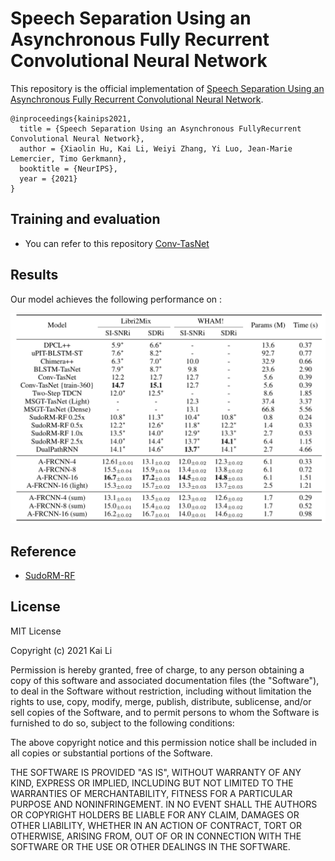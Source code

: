 <!--
 * @Author: Kai Li
 * @Date: 2021-10-06 10:37:19
 * @Email: lk21@mails.tsinghua.edu.cn
-->
# Speech Separation Using an Asynchronous Fully Recurrent Convolutional Neural Network

This repository is the official implementation of [Speech Separation Using an Asynchronous Fully Recurrent Convolutional Neural Network](#). 

```
@inproceedings{kainips2021,
  title = {Speech Separation Using an Asynchronous FullyRecurrent Convolutional Neural Network},
  author = {Xiaolin Hu, Kai Li, Weiyi Zhang, Yi Luo, Jean-Marie Lemercier, Timo Gerkmann},
  booktitle = {NeurIPS},
  year = {2021}
}
```

## Training and evaluation

- You can refer to this repository [Conv-TasNet](https://github.com/JusperLee/Conv-TasNet)

## Results

Our model achieves the following performance on :

![](./results.png)

## Reference

- [SudoRM-RF](https://github.com/etzinis/sudo_rm_rf)

## License

MIT License

Copyright (c) 2021 Kai Li

Permission is hereby granted, free of charge, to any person obtaining a copy
of this software and associated documentation files (the "Software"), to deal
in the Software without restriction, including without limitation the rights
to use, copy, modify, merge, publish, distribute, sublicense, and/or sell
copies of the Software, and to permit persons to whom the Software is
furnished to do so, subject to the following conditions:

The above copyright notice and this permission notice shall be included in all
copies or substantial portions of the Software.

THE SOFTWARE IS PROVIDED "AS IS", WITHOUT WARRANTY OF ANY KIND, EXPRESS OR
IMPLIED, INCLUDING BUT NOT LIMITED TO THE WARRANTIES OF MERCHANTABILITY,
FITNESS FOR A PARTICULAR PURPOSE AND NONINFRINGEMENT. IN NO EVENT SHALL THE
AUTHORS OR COPYRIGHT HOLDERS BE LIABLE FOR ANY CLAIM, DAMAGES OR OTHER
LIABILITY, WHETHER IN AN ACTION OF CONTRACT, TORT OR OTHERWISE, ARISING FROM,
OUT OF OR IN CONNECTION WITH THE SOFTWARE OR THE USE OR OTHER DEALINGS IN THE
SOFTWARE.

